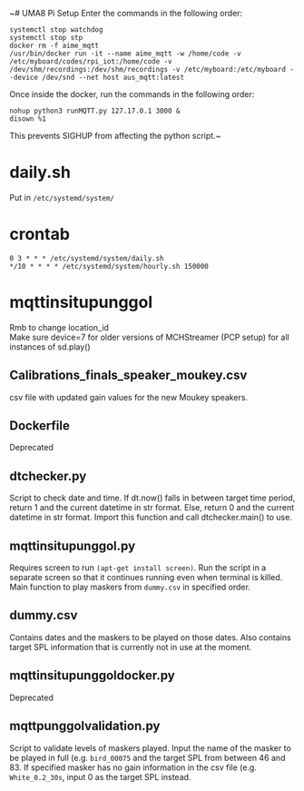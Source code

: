 ~# UMA8 Pi Setup
Enter the commands in the following order:
```
systemctl stop watchdog
systemctl stop stp
docker rm -f aime_mqtt
/usr/bin/docker run -it --name aime_mqtt -w /home/code -v /etc/myboard/codes/rpi_iot:/home/code -v /dev/shm/recordings:/dev/shm/recordings -v /etc/myboard:/etc/myboard --device /dev/snd --net host aus_mqtt:latest
```
Once inside the docker, run the commands in the following order:
```
nohup python3 runMQTT.py 127.17.0.1 3000 &
disown %1
```
This prevents SIGHUP from affecting the python script.~

# daily.sh
Put in <code>/etc/systemd/system/</code>

# crontab
```
0 3 * * * /etc/systemd/system/daily.sh
*/10 * * * * /etc/systemd/system/hourly.sh 150000
```
# mqttinsitupunggol

Rmb to change location_id<br>
Make sure device=7 for older versions of MCHStreamer (PCP setup) for all instances of sd.play()

## Calibrations_finals_speaker_moukey.csv
csv file with updated gain values for the new Moukey speakers.

## Dockerfile
Deprecated

## dtchecker.py
Script to check date and time. If dt.now() falls in between target time period, return 1 and the current datetime in str format. Else, return 0 and the current datetime in str format. Import this function and call dtchecker.main() to use.

## mqttinsitupunggol.py
Requires screen to run <code>(apt-get install screen)</code>. Run the script in a separate screen so that it continues running even when terminal is killed. Main function to play maskers from <code>dummy.csv</code> in specified order.

## dummy.csv
Contains dates and the maskers to be played on those dates. Also contains target SPL information that is currently not in use at the moment.

## mqttinsitupunggoldocker.py
Deprecated

## mqttpunggolvalidation.py
Script to validate levels of maskers played. Input the name of the masker to be played in full (e.g. <code>bird_00075</code> and the target SPL from between 46 and 83. If specified masker has no gain information in the csv file (e.g. <code>White_0.2_30s</code>, input 0 as the target SPL instead.

